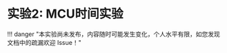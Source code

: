 # 实验2: MCU时间实验

!!! danger "本实验尚未发布，内容随时可能发生变化，个人水平有限，如您发现文档中的疏漏欢迎 Issue！"

<div style="display:none">

这次实验，目的在于熟悉C语言在嵌入式开发中的使用，学习如何通过串口输出数据给PC，理解如何用C语言操纵MCU的时间。

本实验配有[实验指南](lab2_guide.md)。

## 实验目的

1. 熟练掌握编写MCU程序的一般方法；
2. 掌握PC上的串口软件，掌握MCU串口程序编写方法；
3. 掌握MCU的中断响应程序编写方法；
4. 熟练掌握MCU的时钟中断配置和时钟中断程序响应程序的编写方法；
5. 掌握MCU程序的定时和获得时间的方法（采用SysTick和定时器中断两种方法）。

## 实验器材

### 硬件

较实验1增加一块USB转串口模块（CP2102）。

### 软件

采用和实验1相同的软件。

选择合适的串口软件，如Putty（Windows）、picocom（Linux、macOS）。

## 实验步骤

> 此为实验报告的整体步骤，具体的实验步骤请参考 **<u>[实验指南](lab2_guide.md)</u>** 。

1. 恢复实验1的连线和程序；
2. 编写程序，从串口以轮询方式输出“Hello World”；
3. 编写程序，从串口输出测量到的按钮按下到抬起的时间长度（同样要注意去抖动）；
4. 编写程序，从某个GPIO口输出方波；
5. 组内两位同学交叉连线，一位同学的MCU输出脉冲，另一位同学的MCU测量这个脉冲的高电平时间长度（注意两块板子要共地）。

## 扩展内容

1. 在轮询之外，用中断、DMA两种方式来输出串口数据；
2. 用引脚中断来处理按钮和测量时间；
3. 试探能够测量的最小脉冲宽度。

## 实验报告要求

> 此为实验报告的整体要求，具体的实验步骤请参考 **<u>[实验指南](lab2_guide.md)</u>** 。

1. 画出你所实际实施的连接示意图；
2. 给出实际拍摄的板卡连接照片；
3. 给出所用的器材的列表；
4. 给出实验各步骤的源代码和实验结果；
5. 说明其他所做的扩展内容的情况。

## 验收要求

</div>